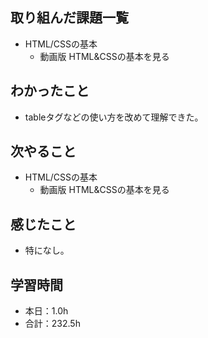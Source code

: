 ## 取り組んだ課題一覧
- HTML/CSSの基本
  -  動画版 HTML&CSSの基本を見る
## わかったこと
- tableタグなどの使い方を改めて理解できた。
## 次やること
- HTML/CSSの基本
  -  動画版 HTML&CSSの基本を見る
## 感じたこと
- 特になし。
## 学習時間
- 本日：1.0h
- 合計：232.5h